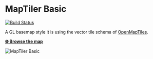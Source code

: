 # MapTiler Basic
[![Build Status](https://travis-ci.org/openmaptiles/klokantech-basic-gl-style.svg?branch=master)](https://travis-ci.org/openmaptiles/klokantech-basic-gl-style)

A GL basemap style it is using the vector tile
schema of [OpenMapTiles](https://github.com/openmaptiles/openmaptiles).

**[:globe_with_meridians: Browse the map](https://www.maptiler.com/maps/#basic/)**

![MapTiler Basic](https://openmaptiles.org/img/styles/basic.jpg)
